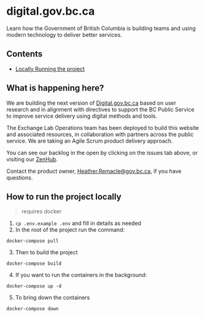 # digital.gov.bc.ca
Learn how the Government of British Columbia is building teams and using modern technology to deliver better services.

## Contents
- [Locally Running the project](#how-to-run-the-project-locally)
## What is happening here?
We are building the next version of [Digital.gov.bc.ca](https://digital.gov.bc.ca/) based on user research and in alignment with directives to support the BC Public Service to improve service delivery using digital methods and tools.

The Exchange Lab Operations team has been deployed to build this website and associated resources, in collaboration with partners across the public service. We are taking an Agile Scrum product delivery approach.

You can see our backlog in the open by clicking on the issues tab above, or visiting our [ZenHub](https://app.zenhub.com/workspaces/digitalgovbcca-5c586bed93a5605cab276e9c/board?repos=223664506).

Contact the product owner, Heather.Remacle@gov.bc.ca, if you have questions.

## How to run the project locally
> requires docker
1. `cp .env.example .env` and fill in details as needed
2. In the root of the project run the command:

`docker-compose pull`

3. Then to build the project

`docker-compose build`

4. If you want to run the containers in the background:

`docker-compose up -d`

5. To bring down the containers

`docker-compose down`